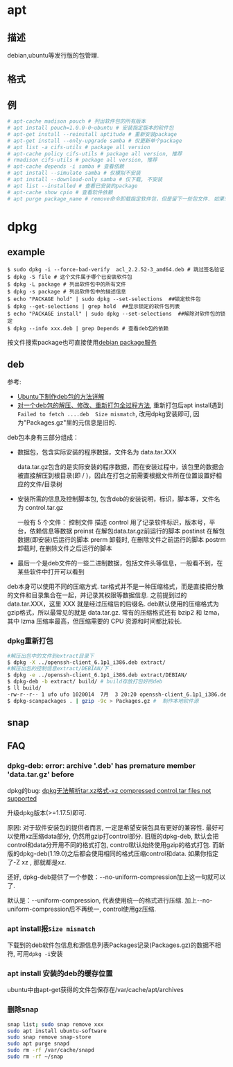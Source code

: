 # apt

## 描述

debian,ubuntu等发行版的包管理.

## 格式

## 例
```bash
# apt-cache madison pouch # 列出软件包的所有版本
# apt install pouch=1.0.0-0~ubuntu # 安装指定版本的软件包
# apt-get install --reinstall aptitude # 重新安装package
# apt-get install --only-upgrade samba # 仅更新单个package
# apt list -a cifs-utils # package all version
# apt-cache policy cifs-utils # package all version, 推荐
# rmadison cifs-utils # package all version, 推荐
# apt-cache depends -i samba # 查看依赖
# apt install --simulate samba # 仅模拟不安装
# apt install --download-only samba # 仅下载, 不安装
# apt list --installed # 查看已安装的package
# apt-cache show cpio # 查看软件依赖
# apt purge package_name # remove命令卸载指定软件包，但是留下一些包文件. 如果想彻底卸载软件包，包括它的文件，使用purge替换remove
```

# dpkg

## example
```
$ sudo dpkg -i --force-bad-verify  acl_2.2.52-3_amd64.deb # 跳过签名验证
$ dpkg -S file # 这个文件属于哪个已安装软件包
$ dpkg -L package # 列出软件包中的所有文件
$ dpkg -s package # 列出软件包中的描述信息
$ echo "PACKAGE hold" | sudo dpkg --set-selections  ##锁定软件包
$ dpkg --get-selections | grep hold  ##显示锁定的软件包列表
$ echo "PACKAGE install" | sudo dpkg --set-selections  ##解除对软件包的锁定
$ dpkg --info xxx.deb | grep Depends # 查看deb包的依赖
```

按文件搜索package也可直接使用[debian package服务](https://www.debian.org/distrib/packages)


## deb
参考:
- [Ubuntu下制作deb包的方法详解](https://blog.csdn.net/gatieme/article/details/52829907)
- [对一个deb包的解压、修改、重新打包全过程方法](https://blog.csdn.net/yygydjkthh/article/details/36695243), 重新打包后apt install遇到`Failed to fetch ....deb  Size mismatch`, 改用dpkg安装即可, 因为"Packages.gz"里的元信息是旧的.


deb包本身有三部分组成：
- 数据包，包含实际安装的程序数据，文件名为 data.tar.XXX

    data.tar.gz包含的是实际安装的程序数据，而在安装过程中，该包里的数据会被直接解压到根目录(即 / )，因此在打包之前需要根据文件所在位置设置好相应的文件/目录树
- 安装所需的信息及控制脚本包, 包含deb的安装说明，标识，脚本等，文件名为 control.tar.gz

    一般有 5 个文件：
    控制文件    描述
    control     用了记录软件标识，版本号，平台，依赖信息等数据
    preinst     在解包data.tar.gz前运行的脚本
    postinst    在解包数据(即安装)后运行的脚本
    prerm   卸载时, 在删除文件之前运行的脚本
    postrm  卸载时, 在删除文件之后运行的脚本

- 最后一个是deb文件的一些二进制数据，包括文件头等信息，一般看不到，在某些软件中打开可以看到

deb本身可以使用不同的压缩方式. tar格式并不是一种压缩格式，而是直接把分散的文件和目录集合在一起，并记录其权限等数据信息. 之前提到过的 data.tar.XXX，这里 XXX 就是经过压缩后的后缀名. deb默认使用的压缩格式为gzip格式，所以最常见的就是 data.tar.gz. 常有的压缩格式还有 bzip2 和 lzma，其中 lzma 压缩率最高，但压缩需要的 CPU 资源和时间都比较长.

### dpkg重新打包
```bash
#解压出包中的文件到extract目录下
$ dpkg -X ../openssh-client_6.1p1_i386.deb extract/
#解压出包的控制信息extract/DEBIAN/下：
$ dpkg -e ../openssh-client_6.1p1_i386.deb extract/DEBIAN/
$ dpkg-deb -b extract/ build/ # build存放打包好的deb
$ ll build/
-rw-r--r-- 1 ufo ufo 1020014  7月  3 20:20 openssh-client_6.1p1_i386.deb # 验证方法为：再次解开重新打包的deb文件，查看在etc/ssh/sshd_config文件是否已经被修改
$ dpkg-scanpackages . | gzip -9c > Packages.gz #  制作本地软件源
```

## snap

## FAQ
### dpkg-deb: error: archive '<file>.deb' has premature member 'data.tar.gz' before
dpkg的bug: [dpkg无法解析tar.xz格式-xz compressed control.tar files not supported](https://bugs.launchpad.net/ubuntu/+source/dpkg/+bug/1730627)

升级dpkg版本(>=1.17.5)即可.

原因:
对于软件安装包的提供者而言, 一定是希望安装包具有更好的兼容性. 最好可以使用xz压缩data部分, 仍然用gzip打control部分. 旧版的dpkg-deb, 默认会把control和data分开用不同的格式打包, control默认始终使用gzip的格式打包. 而新版的dpkg-deb(1.19.0)之后都会使用相同的格式压缩control和data. 如果你指定了-Z xz , 那就都是xz. 

还好, dpkg-deb提供了一个参数：--no-uniform-compression加上这一句就可以了. 

默认是：--uniform-compression, 代表使用统一的格式进行压缩. 加上--no-uniform-compression后不再统一, control使用gz压缩. 

### apt install报`Size mismatch`
下载到的deb软件包信息和源信息列表Packages记录(Packages.gz)的数据不相符, 可用`dpkg -i`安装

### apt install 安装的deb的缓存位置
ubuntu中由apt-get获得的文件包保存在/var/cache/apt/archives

### 删除snap
```bash
snap list; sudo snap remove xxx
sudo apt install ubuntu-software
sudo snap remove snap-store
sudo apt purge snapd
sudo rm -rf /var/cache/snapd
sudo rm -rf ~/snap
```